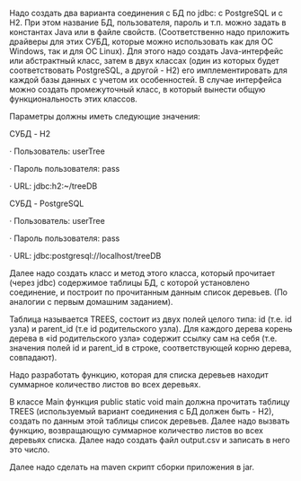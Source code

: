 Надо создать два варианта соединения с БД по jdbc: с PostgreSQL и с H2. При этом название БД, пользователя, пароль и т.п. можно задать в константах Java или в файле свойств. (Соответственно надо приложить драйверы для этих СУБД, которые можно использовать как для ОС Windows, так и для ОС Linux). Для этого надо создать Java-интерфейс или абстрактный класс, затем в двух классах (один из которых будет соответствовать PostgreSQL, а другой - H2) его имплементировать для каждой базы данных с учетом их особенностей. В случае интерфейса можно создать промежуточный класс, в который вынести общую функциональность этих классов.

Параметры должны иметь следующие значения:

СУБД - H2

·       Пользователь:    userTree

·       Пароль пользователя:    pass

·       URL:    jdbc:h2:~/treeDB


СУБД - PostgreSQL

·       Пользователь:    userTree

·       Пароль пользователя:    pass

·       URL:    jdbc:postgresql://localhost/treeDB


Далее надо создать класс и метод этого класса, который прочитает (через jdbc) содержимое таблицы БД, с которой установлено соединение, и построит по прочитанным данным список деревьев.  (По аналогии с первым домашним заданием).

Таблица называется TREES, состоит из двух полей целого типа: id (т.е. id узла) и parent_id (т.е id родительского узла). Для каждого дерева корень дерева в «id родительского узла» содержит ссылку сам на себя (т.е. значения полей id и parent_id в строке, соответствующей корню дерева, совпадают).

Надо разработать функцию, которая для списка деревьев находит суммарное количество листов во всех деревьях.

В классе Main функция public static void main должна прочитать таблицу TREES (используемый вариант соединения с БД должен быть - H2), создать по данным этой таблицы список деревьев. Далее надо вызвать функцию, возвращающую  суммарное количество листов во всех деревьях списка. Далее надо создать файл output.csv и записать в него это число.

Далее надо сделать на maven скрипт сборки приложения в jar.

